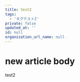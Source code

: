 ```yaml
---
title: test2
tags:
  - 'タグテスト2'
private: false
updated_at: ''
id: null
organization_url_name: null
---
```

# new article body
test2
